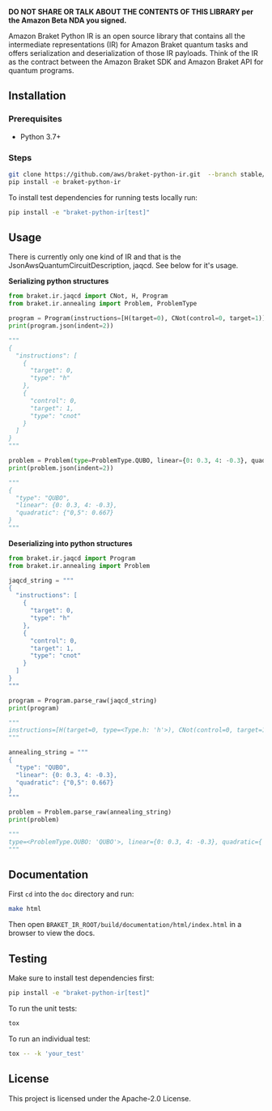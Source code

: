 **DO NOT SHARE OR TALK ABOUT THE CONTENTS OF THIS LIBRARY per the Amazon Beta NDA you signed.**

Amazon Braket Python IR is an open source library that contains all the intermediate representations (IR) for Amazon Braket quantum tasks and offers serialization and deserialization of those IR payloads. Think of the IR as the contract between the Amazon Braket SDK and Amazon Braket API for quantum programs.

## Installation

### Prerequisites
- Python 3.7+

### Steps
 ```bash
 git clone https://github.com/aws/braket-python-ir.git  --branch stable/latest
 pip install -e braket-python-ir
 ```

 To install test dependencies for running tests locally run:
 ```bash
 pip install -e "braket-python-ir[test]"
 ```

## Usage
There is currently only one kind of IR and that is the JsonAwsQuantumCircuitDescription, jaqcd. See below for it's usage.

**Serializing python structures**
```python
from braket.ir.jaqcd import CNot, H, Program
from braket.ir.annealing import Problem, ProblemType

program = Program(instructions=[H(target=0), CNot(control=0, target=1)])
print(program.json(indent=2))

"""
{
  "instructions": [
    {
      "target": 0,
      "type": "h"
    },
    {
      "control": 0,
      "target": 1,
      "type": "cnot"
    }
  ]
}
"""

problem = Problem(type=ProblemType.QUBO, linear={0: 0.3, 4: -0.3}, quadratic={"0,5": 0.667})
print(problem.json(indent=2))

"""
{
  "type": "QUBO",
  "linear": {0: 0.3, 4: -0.3},
  "quadratic": {"0,5": 0.667}
}
"""
```

**Deserializing into python structures**
```python
from braket.ir.jaqcd import Program
from braket.ir.annealing import Problem

jaqcd_string = """
{
  "instructions": [
    {
      "target": 0,
      "type": "h"
    },
    {
      "control": 0,
      "target": 1,
      "type": "cnot"
    }
  ]
}
"""

program = Program.parse_raw(jaqcd_string)
print(program)

"""
instructions=[H(target=0, type=<Type.h: 'h'>), CNot(control=0, target=1, type=<Type.cnot: 'cnot'>)]
"""

annealing_string = """
{
  "type": "QUBO",
  "linear": {0: 0.3, 4: -0.3},
  "quadratic": {"0,5": 0.667}
}
"""

problem = Problem.parse_raw(annealing_string)
print(problem)

"""
type=<ProblemType.QUBO: 'QUBO'>, linear={0: 0.3, 4: -0.3}, quadratic={'0,5': 0.667}
"""

```

## Documentation

First `cd` into the `doc` directory and run:
```bash
make html
```

Then open `BRAKET_IR_ROOT/build/documentation/html/index.html` in a browser to view the docs.

## Testing

Make sure to install test dependencies first:
```bash
pip install -e "braket-python-ir[test]"
```

To run the unit tests:
```bash
tox
```

To run an individual test:
```bash
tox -- -k 'your_test'
```

## License

This project is licensed under the Apache-2.0 License.
